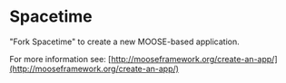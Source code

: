 Spacetime
=====

"Fork Spacetime" to create a new MOOSE-based application.

For more information see: [http://mooseframework.org/create-an-app/](http://mooseframework.org/create-an-app/)
